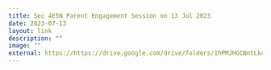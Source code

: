 ```yaml
---
title: Sec 4E5N Parent Engagement Session on 13 Jul 2023
date: 2023-07-13
layout: link
description: ""
image: ""
external: https://https://drive.google.com/drive/folders/1hPMJHGCNntLkcJLjDPFIBbX74_DXAuY3?usp=drive_link
---
```

